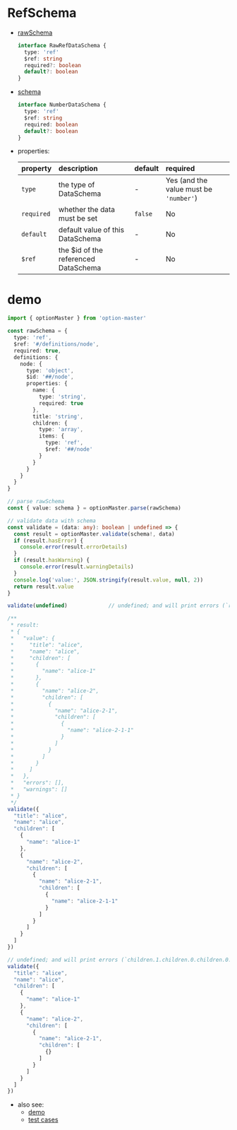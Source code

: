 # RefSchema
  * [rawSchema][]
    ```typescript
    interface RawRefDataSchema {
      type: 'ref'
      $ref: string
      required?: boolean
      default?: boolean
    }
    ```

  * [schema][]
    ```typescript
    interface NumberDataSchema {
      type: 'ref'
      $ref: string
      required: boolean
      default?: boolean
    }
    ```

  * properties:

     property           | description                           | default | required
    :-------------------|:--------------------------------------|:--------|:---------------------------------------
     `type`             | the type of DataSchema                | -       | Yes (and the value must be `'number'`)
     `required`         | whether the data must be set          | `false` | No
     `default`          | default value of this DataSchema      | -       | No
     `$ref`             | the $id of the referenced DataSchema  | -       | No


# demo

  ```typescript
  import { optionMaster } from 'option-master'

  const rawSchema = {
    type: 'ref',
    $ref: '#/definitions/node',
    required: true,
    definitions: {
      node: {
        type: 'object',
        $id: '##/node',
        properties: {
          name: {
            type: 'string',
            required: true
          },
          title: 'string',
          children: {
            type: 'array',
            items: {
              type: 'ref',
              $ref: '##/node'
            }
          }
        }
      }
    }
  }

  // parse rawSchema
  const { value: schema } = optionMaster.parse(rawSchema)

  // validate data with schema
  const validate = (data: any): boolean | undefined => {
    const result = optionMaster.validate(schema!, data)
    if (result.hasError) {
      console.error(result.errorDetails)
    }
    if (result.hasWarning) {
      console.error(result.warningDetails)
    }
    console.log('value:', JSON.stringify(result.value, null, 2))
    return result.value
  }

  validate(undefined)             // undefined; and will print errors (`required` is not satisfied)

  /**
   * result:
   * {
   *   "value": {
   *     "title": "alice",
   *     "name": "alice",
   *     "children": [
   *       {
   *         "name": "alice-1"
   *       },
   *       {
   *         "name": "alice-2",
   *         "children": [
   *           {
   *             "name": "alice-2-1",
   *             "children": [
   *               {
   *                 "name": "alice-2-1-1"
   *               }
   *             ]
   *           }
   *         ]
   *       }
   *     ]
   *   },
   *   "errors": [],
   *   "warnings": []
   * }
   */
  validate({
    "title": "alice",
    "name": "alice",
    "children": [
      {
        "name": "alice-1"
      },
      {
        "name": "alice-2",
        "children": [
          {
            "name": "alice-2-1",
            "children": [
              {
                "name": "alice-2-1-1"
              }
            ]
          }
        ]
      }
    ]
  })

  // undefined; and will print errors (`children.1.children.0.children.0.name` is not satisfied)
  validate({
    "title": "alice",
    "name": "alice",
    "children": [
      {
        "name": "alice-1"
      },
      {
        "name": "alice-2",
        "children": [
          {
            "name": "alice-2-1",
            "children": [
              {}
            ]
          }
        ]
      }
    ]
  })
  ```

* also see:
  - [demo][]
  - [test cases][test-cases]


[rawSchema]: ../../src/schema/ref.ts#RawNumberDataSchema
[schema]: ../../src/schema/ref.ts#NumberDataSchema
[demo]: ../../demo/ref
[test-cases]: ../../test/cases/data-schema/base-schema/ref
